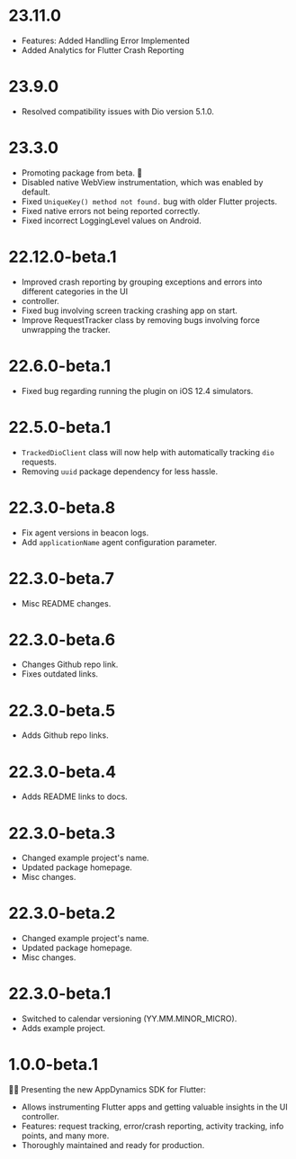 # 23.11.0
* Features: Added Handling Error Implemented
* Added Analytics for Flutter Crash Reporting


# 23.9.0
* Resolved compatibility issues with Dio version 5.1.0.


# 23.3.0
* Promoting package from beta. 🎊
* Disabled native WebView instrumentation, which was enabled by default.
* Fixed `UniqueKey() method not found.` bug with older Flutter projects.
* Fixed native errors not being reported correctly.
* Fixed incorrect LoggingLevel values on Android.


# 22.12.0-beta.1
* Improved crash reporting by grouping exceptions and errors into different categories in the UI
* controller.
* Fixed bug involving screen tracking crashing app on start.
* Improve RequestTracker class by removing bugs involving force unwrapping the tracker.

# 22.6.0-beta.1
* Fixed bug regarding running the plugin on iOS 12.4 simulators.

# 22.5.0-beta.1
* `TrackedDioClient` class will now help with automatically tracking `dio` requests.
* Removing `uuid` package dependency for less hassle.

# 22.3.0-beta.8
* Fix agent versions in beacon logs.
* Add `applicationName` agent configuration parameter.

# 22.3.0-beta.7
* Misc README changes.

# 22.3.0-beta.6
* Changes Github repo link.
* Fixes outdated links.

# 22.3.0-beta.5
* Adds Github repo links.

# 22.3.0-beta.4
* Adds README links to docs.

# 22.3.0-beta.3
* Changed example project's name.
* Updated package homepage.
* Misc changes.

# 22.3.0-beta.2
* Changed example project's name.
* Updated package homepage.
* Misc changes.

# 22.3.0-beta.1
* Switched to calendar versioning (YY.MM.MINOR_MICRO).
* Adds example project.

# 1.0.0-beta.1

🎉🎊 Presenting the new AppDynamics SDK for Flutter:
* Allows instrumenting Flutter apps and getting valuable insights in the UI controller.
* Features: request tracking, error/crash reporting, activity tracking, info points, and many more.
* Thoroughly maintained and ready for production.